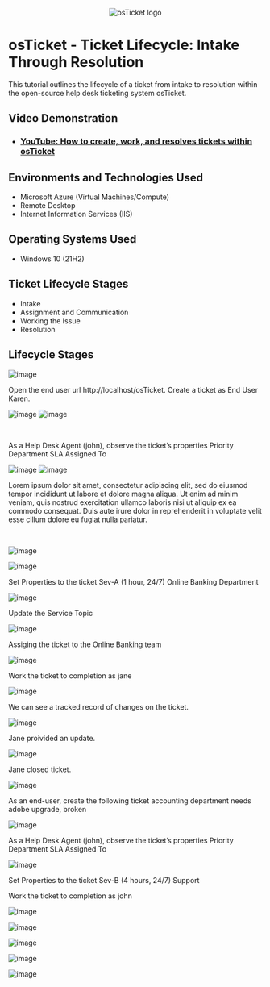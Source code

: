<p align="center">
<img src="https://i.imgur.com/Clzj7Xs.png" alt="osTicket logo"/>
</p>

<h1>osTicket - Ticket Lifecycle: Intake Through Resolution</h1>
This tutorial outlines the lifecycle of a ticket from intake to resolution within the open-source help desk ticketing system osTicket.<br />


<h2>Video Demonstration</h2>

- ### [YouTube: How to create, work, and resolves tickets within osTicket](https://www.youtube.com)

<h2>Environments and Technologies Used</h2>

- Microsoft Azure (Virtual Machines/Compute)
- Remote Desktop
- Internet Information Services (IIS)

<h2>Operating Systems Used </h2>

- Windows 10</b> (21H2)

<h2>Ticket Lifecycle Stages</h2>

- Intake
- Assignment and Communication
- Working the Issue
- Resolution

<h2>Lifecycle Stages</h2>

<p>
  
![image](https://github.com/user-attachments/assets/2f0744ec-00ed-4fc9-9157-8e0aa9052977)

</p>
<p>
Open the end user url http://localhost/osTicket. Create a ticket as End User Karen.
  
![image](https://github.com/user-attachments/assets/2f0744ec-00ed-4fc9-9157-8e0aa9052977)
![image](https://github.com/user-attachments/assets/96bb4ca0-ce03-4b30-b8a9-c47049494007)
</p>
<br />

<p>
As a Help Desk Agent (john), observe the ticket’s properties
	Priority
	Department
	SLA
	Assigned To

 

![image](https://github.com/user-attachments/assets/20a87a0e-ea3f-4469-aa98-694429598f12)
![image](https://github.com/user-attachments/assets/4fdc99ad-d500-4123-ae40-a690e0f15ae0)

</p>
<p>
Lorem ipsum dolor sit amet, consectetur adipiscing elit, sed do eiusmod tempor incididunt ut labore et dolore magna aliqua. Ut enim ad minim veniam, quis nostrud exercitation ullamco laboris nisi ut aliquip ex ea commodo consequat. Duis aute irure dolor in reprehenderit in voluptate velit esse cillum dolore eu fugiat nulla pariatur.
</p>
<br />

<p>
  
![image](https://github.com/user-attachments/assets/4fdc99ad-d500-4123-ae40-a690e0f15ae0)

![image](https://github.com/user-attachments/assets/891b34d2-5698-4a76-8b22-fbb4e39adf72)

Set Properties to the ticket
Sev-A (1 hour, 24/7)
Online Banking Department

![image](https://github.com/user-attachments/assets/ececcaa2-cdae-481f-b2ba-452ae2969ad1)

Update the Service Topic

![image](https://github.com/user-attachments/assets/c923465d-28e6-436d-9ef4-6462a27939a4)

Assiging the ticket to the Online Banking team

![image](https://github.com/user-attachments/assets/5cf6724e-f716-471e-81b0-110167a0aff8)

</p>
<p>
	
Work the ticket to completion as jane

![image](https://github.com/user-attachments/assets/0ce38178-a16e-4dfa-be4b-9aeeef5e8830)

We can see a tracked record of changes on the ticket.

![image](https://github.com/user-attachments/assets/a60eae14-a5fd-4939-aadc-5e3c187ffd76)


Jane proivided an update. 

![image](https://github.com/user-attachments/assets/f62c5e66-a868-416e-896b-a7f772e7c976)

Jane closed ticket. 

![image](https://github.com/user-attachments/assets/f055ea0a-34d5-4612-b01a-31c7049cc9af)

As an end-user, create the following ticket
accounting department needs adobe upgrade, broken

![image](https://github.com/user-attachments/assets/5bb53c9b-612e-4d4b-856d-91b9e7395e7c)


As a Help Desk Agent (john), observe the ticket’s properties
	Priority
	Department
	SLA
	Assigned To
 
![image](https://github.com/user-attachments/assets/963da7d6-f46b-4c10-a4d6-6c83b60d3b28)

Set Properties to the ticket
Sev-B (4 hours, 24/7)
Support

Work the ticket to completion as john

![image](https://github.com/user-attachments/assets/963da7d6-f46b-4c10-a4d6-6c83b60d3b28)

![image](https://github.com/user-attachments/assets/da7094f5-39a0-4ced-abdb-993c7171e18e)


![image](https://github.com/user-attachments/assets/58a195d9-04dc-4911-8082-2935c90dd334)

![image](https://github.com/user-attachments/assets/2001c843-0186-4585-ba31-2d2fa8bce925)

![image](https://github.com/user-attachments/assets/afeb7681-e5b2-47ec-856a-5552a6caeb0a)

</p>
<br />
